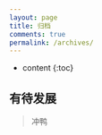 ```yaml
---
layout: page
title: 归档
comments: true
permalink: /archives/
---
```


* content
{:toc}

## 有待发展
>冲鸭


